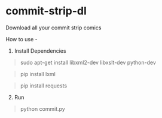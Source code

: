 commit-strip-dl
===============

Download all your commit strip comics

How to use - 

1. Install Dependencies
> sudo apt-get install libxml2-dev libxslt-dev python-dev

> pip install lxml

> pip install requests

2. Run
> python commit.py 
